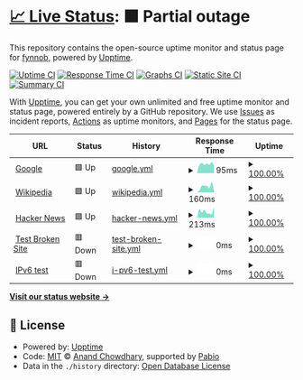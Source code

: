 # [📈 Live Status](https://fynnob.github.io/MCH): <!--live status--> **🟧 Partial outage**

This repository contains the open-source uptime monitor and status page for [fynnob](https://fynnob.github.io/MCH), powered by [Upptime](https://github.com/upptime/upptime).

[![Uptime CI](https://github.com/fynnob/MCH/workflows/Uptime%20CI/badge.svg)](https://github.com/fynnob/MCH/actions?query=workflow%3A%22Uptime+CI%22)
[![Response Time CI](https://github.com/fynnob/MCH/workflows/Response%20Time%20CI/badge.svg)](https://github.com/fynnob/MCH/actions?query=workflow%3A%22Response+Time+CI%22)
[![Graphs CI](https://github.com/fynnob/MCH/workflows/Graphs%20CI/badge.svg)](https://github.com/fynnob/MCH/actions?query=workflow%3A%22Graphs+CI%22)
[![Static Site CI](https://github.com/fynnob/MCH/workflows/Static%20Site%20CI/badge.svg)](https://github.com/fynnob/MCH/actions?query=workflow%3A%22Static+Site+CI%22)
[![Summary CI](https://github.com/fynnob/MCH/workflows/Summary%20CI/badge.svg)](https://github.com/fynnob/MCH/actions?query=workflow%3A%22Summary+CI%22)

With [Upptime](https://upptime.js.org), you can get your own unlimited and free uptime monitor and status page, powered entirely by a GitHub repository. We use [Issues](https://github.com/fynnob/MCH/issues) as incident reports, [Actions](https://github.com/fynnob/MCH/actions) as uptime monitors, and [Pages](https://fynnob.github.io/MCH) for the status page.

<!--start: status pages-->
<!-- This summary is generated by Upptime (https://github.com/upptime/upptime) -->
<!-- Do not edit this manually, your changes will be overwritten -->
<!-- prettier-ignore -->
| URL | Status | History | Response Time | Uptime |
| --- | ------ | ------- | ------------- | ------ |
| <img alt="" src="https://icons.duckduckgo.com/ip3/www.google.com.ico" height="13"> [Google](https://www.google.com) | 🟩 Up | [google.yml](https://github.com/fynnob/MCH/commits/HEAD/history/google.yml) | <details><summary><img alt="Response time graph" src="./graphs/google/response-time-week.png" height="20"> 95ms</summary><br><a href="https://fynnob.github.io/MCH/history/google"><img alt="Response time 109" src="https://img.shields.io/endpoint?url=https%3A%2F%2Fraw.githubusercontent.com%2Ffynnob%2FMCH%2FHEAD%2Fapi%2Fgoogle%2Fresponse-time.json"></a><br><a href="https://fynnob.github.io/MCH/history/google"><img alt="24-hour response time 87" src="https://img.shields.io/endpoint?url=https%3A%2F%2Fraw.githubusercontent.com%2Ffynnob%2FMCH%2FHEAD%2Fapi%2Fgoogle%2Fresponse-time-day.json"></a><br><a href="https://fynnob.github.io/MCH/history/google"><img alt="7-day response time 95" src="https://img.shields.io/endpoint?url=https%3A%2F%2Fraw.githubusercontent.com%2Ffynnob%2FMCH%2FHEAD%2Fapi%2Fgoogle%2Fresponse-time-week.json"></a><br><a href="https://fynnob.github.io/MCH/history/google"><img alt="30-day response time 111" src="https://img.shields.io/endpoint?url=https%3A%2F%2Fraw.githubusercontent.com%2Ffynnob%2FMCH%2FHEAD%2Fapi%2Fgoogle%2Fresponse-time-month.json"></a><br><a href="https://fynnob.github.io/MCH/history/google"><img alt="1-year response time 109" src="https://img.shields.io/endpoint?url=https%3A%2F%2Fraw.githubusercontent.com%2Ffynnob%2FMCH%2FHEAD%2Fapi%2Fgoogle%2Fresponse-time-year.json"></a></details> | <details><summary><a href="https://fynnob.github.io/MCH/history/google">100.00%</a></summary><a href="https://fynnob.github.io/MCH/history/google"><img alt="All-time uptime 100.00%" src="https://img.shields.io/endpoint?url=https%3A%2F%2Fraw.githubusercontent.com%2Ffynnob%2FMCH%2FHEAD%2Fapi%2Fgoogle%2Fuptime.json"></a><br><a href="https://fynnob.github.io/MCH/history/google"><img alt="24-hour uptime 100.00%" src="https://img.shields.io/endpoint?url=https%3A%2F%2Fraw.githubusercontent.com%2Ffynnob%2FMCH%2FHEAD%2Fapi%2Fgoogle%2Fuptime-day.json"></a><br><a href="https://fynnob.github.io/MCH/history/google"><img alt="7-day uptime 100.00%" src="https://img.shields.io/endpoint?url=https%3A%2F%2Fraw.githubusercontent.com%2Ffynnob%2FMCH%2FHEAD%2Fapi%2Fgoogle%2Fuptime-week.json"></a><br><a href="https://fynnob.github.io/MCH/history/google"><img alt="30-day uptime 100.00%" src="https://img.shields.io/endpoint?url=https%3A%2F%2Fraw.githubusercontent.com%2Ffynnob%2FMCH%2FHEAD%2Fapi%2Fgoogle%2Fuptime-month.json"></a><br><a href="https://fynnob.github.io/MCH/history/google"><img alt="1-year uptime 100.00%" src="https://img.shields.io/endpoint?url=https%3A%2F%2Fraw.githubusercontent.com%2Ffynnob%2FMCH%2FHEAD%2Fapi%2Fgoogle%2Fuptime-year.json"></a></details>
| <img alt="" src="https://icons.duckduckgo.com/ip3/en.wikipedia.org.ico" height="13"> [Wikipedia](https://en.wikipedia.org) | 🟩 Up | [wikipedia.yml](https://github.com/fynnob/MCH/commits/HEAD/history/wikipedia.yml) | <details><summary><img alt="Response time graph" src="./graphs/wikipedia/response-time-week.png" height="20"> 160ms</summary><br><a href="https://fynnob.github.io/MCH/history/wikipedia"><img alt="Response time 242" src="https://img.shields.io/endpoint?url=https%3A%2F%2Fraw.githubusercontent.com%2Ffynnob%2FMCH%2FHEAD%2Fapi%2Fwikipedia%2Fresponse-time.json"></a><br><a href="https://fynnob.github.io/MCH/history/wikipedia"><img alt="24-hour response time 43" src="https://img.shields.io/endpoint?url=https%3A%2F%2Fraw.githubusercontent.com%2Ffynnob%2FMCH%2FHEAD%2Fapi%2Fwikipedia%2Fresponse-time-day.json"></a><br><a href="https://fynnob.github.io/MCH/history/wikipedia"><img alt="7-day response time 160" src="https://img.shields.io/endpoint?url=https%3A%2F%2Fraw.githubusercontent.com%2Ffynnob%2FMCH%2FHEAD%2Fapi%2Fwikipedia%2Fresponse-time-week.json"></a><br><a href="https://fynnob.github.io/MCH/history/wikipedia"><img alt="30-day response time 218" src="https://img.shields.io/endpoint?url=https%3A%2F%2Fraw.githubusercontent.com%2Ffynnob%2FMCH%2FHEAD%2Fapi%2Fwikipedia%2Fresponse-time-month.json"></a><br><a href="https://fynnob.github.io/MCH/history/wikipedia"><img alt="1-year response time 242" src="https://img.shields.io/endpoint?url=https%3A%2F%2Fraw.githubusercontent.com%2Ffynnob%2FMCH%2FHEAD%2Fapi%2Fwikipedia%2Fresponse-time-year.json"></a></details> | <details><summary><a href="https://fynnob.github.io/MCH/history/wikipedia">100.00%</a></summary><a href="https://fynnob.github.io/MCH/history/wikipedia"><img alt="All-time uptime 100.00%" src="https://img.shields.io/endpoint?url=https%3A%2F%2Fraw.githubusercontent.com%2Ffynnob%2FMCH%2FHEAD%2Fapi%2Fwikipedia%2Fuptime.json"></a><br><a href="https://fynnob.github.io/MCH/history/wikipedia"><img alt="24-hour uptime 100.00%" src="https://img.shields.io/endpoint?url=https%3A%2F%2Fraw.githubusercontent.com%2Ffynnob%2FMCH%2FHEAD%2Fapi%2Fwikipedia%2Fuptime-day.json"></a><br><a href="https://fynnob.github.io/MCH/history/wikipedia"><img alt="7-day uptime 100.00%" src="https://img.shields.io/endpoint?url=https%3A%2F%2Fraw.githubusercontent.com%2Ffynnob%2FMCH%2FHEAD%2Fapi%2Fwikipedia%2Fuptime-week.json"></a><br><a href="https://fynnob.github.io/MCH/history/wikipedia"><img alt="30-day uptime 100.00%" src="https://img.shields.io/endpoint?url=https%3A%2F%2Fraw.githubusercontent.com%2Ffynnob%2FMCH%2FHEAD%2Fapi%2Fwikipedia%2Fuptime-month.json"></a><br><a href="https://fynnob.github.io/MCH/history/wikipedia"><img alt="1-year uptime 100.00%" src="https://img.shields.io/endpoint?url=https%3A%2F%2Fraw.githubusercontent.com%2Ffynnob%2FMCH%2FHEAD%2Fapi%2Fwikipedia%2Fuptime-year.json"></a></details>
| <img alt="" src="https://icons.duckduckgo.com/ip3/news.ycombinator.com.ico" height="13"> [Hacker News](https://news.ycombinator.com) | 🟩 Up | [hacker-news.yml](https://github.com/fynnob/MCH/commits/HEAD/history/hacker-news.yml) | <details><summary><img alt="Response time graph" src="./graphs/hacker-news/response-time-week.png" height="20"> 213ms</summary><br><a href="https://fynnob.github.io/MCH/history/hacker-news"><img alt="Response time 284" src="https://img.shields.io/endpoint?url=https%3A%2F%2Fraw.githubusercontent.com%2Ffynnob%2FMCH%2FHEAD%2Fapi%2Fhacker-news%2Fresponse-time.json"></a><br><a href="https://fynnob.github.io/MCH/history/hacker-news"><img alt="24-hour response time 103" src="https://img.shields.io/endpoint?url=https%3A%2F%2Fraw.githubusercontent.com%2Ffynnob%2FMCH%2FHEAD%2Fapi%2Fhacker-news%2Fresponse-time-day.json"></a><br><a href="https://fynnob.github.io/MCH/history/hacker-news"><img alt="7-day response time 213" src="https://img.shields.io/endpoint?url=https%3A%2F%2Fraw.githubusercontent.com%2Ffynnob%2FMCH%2FHEAD%2Fapi%2Fhacker-news%2Fresponse-time-week.json"></a><br><a href="https://fynnob.github.io/MCH/history/hacker-news"><img alt="30-day response time 268" src="https://img.shields.io/endpoint?url=https%3A%2F%2Fraw.githubusercontent.com%2Ffynnob%2FMCH%2FHEAD%2Fapi%2Fhacker-news%2Fresponse-time-month.json"></a><br><a href="https://fynnob.github.io/MCH/history/hacker-news"><img alt="1-year response time 284" src="https://img.shields.io/endpoint?url=https%3A%2F%2Fraw.githubusercontent.com%2Ffynnob%2FMCH%2FHEAD%2Fapi%2Fhacker-news%2Fresponse-time-year.json"></a></details> | <details><summary><a href="https://fynnob.github.io/MCH/history/hacker-news">100.00%</a></summary><a href="https://fynnob.github.io/MCH/history/hacker-news"><img alt="All-time uptime 100.00%" src="https://img.shields.io/endpoint?url=https%3A%2F%2Fraw.githubusercontent.com%2Ffynnob%2FMCH%2FHEAD%2Fapi%2Fhacker-news%2Fuptime.json"></a><br><a href="https://fynnob.github.io/MCH/history/hacker-news"><img alt="24-hour uptime 100.00%" src="https://img.shields.io/endpoint?url=https%3A%2F%2Fraw.githubusercontent.com%2Ffynnob%2FMCH%2FHEAD%2Fapi%2Fhacker-news%2Fuptime-day.json"></a><br><a href="https://fynnob.github.io/MCH/history/hacker-news"><img alt="7-day uptime 100.00%" src="https://img.shields.io/endpoint?url=https%3A%2F%2Fraw.githubusercontent.com%2Ffynnob%2FMCH%2FHEAD%2Fapi%2Fhacker-news%2Fuptime-week.json"></a><br><a href="https://fynnob.github.io/MCH/history/hacker-news"><img alt="30-day uptime 100.00%" src="https://img.shields.io/endpoint?url=https%3A%2F%2Fraw.githubusercontent.com%2Ffynnob%2FMCH%2FHEAD%2Fapi%2Fhacker-news%2Fuptime-month.json"></a><br><a href="https://fynnob.github.io/MCH/history/hacker-news"><img alt="1-year uptime 100.00%" src="https://img.shields.io/endpoint?url=https%3A%2F%2Fraw.githubusercontent.com%2Ffynnob%2FMCH%2FHEAD%2Fapi%2Fhacker-news%2Fuptime-year.json"></a></details>
| <img alt="" src="https://icons.duckduckgo.com/ip3/thissitedoesnotexist.koj.co.ico" height="13"> [Test Broken Site](https://thissitedoesnotexist.koj.co) | 🟥 Down | [test-broken-site.yml](https://github.com/fynnob/MCH/commits/HEAD/history/test-broken-site.yml) | <details><summary><img alt="Response time graph" src="./graphs/test-broken-site/response-time-week.png" height="20"> 0ms</summary><br><a href="https://fynnob.github.io/MCH/history/test-broken-site"><img alt="Response time 0" src="https://img.shields.io/endpoint?url=https%3A%2F%2Fraw.githubusercontent.com%2Ffynnob%2FMCH%2FHEAD%2Fapi%2Ftest-broken-site%2Fresponse-time.json"></a><br><a href="https://fynnob.github.io/MCH/history/test-broken-site"><img alt="24-hour response time 0" src="https://img.shields.io/endpoint?url=https%3A%2F%2Fraw.githubusercontent.com%2Ffynnob%2FMCH%2FHEAD%2Fapi%2Ftest-broken-site%2Fresponse-time-day.json"></a><br><a href="https://fynnob.github.io/MCH/history/test-broken-site"><img alt="7-day response time 0" src="https://img.shields.io/endpoint?url=https%3A%2F%2Fraw.githubusercontent.com%2Ffynnob%2FMCH%2FHEAD%2Fapi%2Ftest-broken-site%2Fresponse-time-week.json"></a><br><a href="https://fynnob.github.io/MCH/history/test-broken-site"><img alt="30-day response time 0" src="https://img.shields.io/endpoint?url=https%3A%2F%2Fraw.githubusercontent.com%2Ffynnob%2FMCH%2FHEAD%2Fapi%2Ftest-broken-site%2Fresponse-time-month.json"></a><br><a href="https://fynnob.github.io/MCH/history/test-broken-site"><img alt="1-year response time 0" src="https://img.shields.io/endpoint?url=https%3A%2F%2Fraw.githubusercontent.com%2Ffynnob%2FMCH%2FHEAD%2Fapi%2Ftest-broken-site%2Fresponse-time-year.json"></a></details> | <details><summary><a href="https://fynnob.github.io/MCH/history/test-broken-site">100.00%</a></summary><a href="https://fynnob.github.io/MCH/history/test-broken-site"><img alt="All-time uptime 100.00%" src="https://img.shields.io/endpoint?url=https%3A%2F%2Fraw.githubusercontent.com%2Ffynnob%2FMCH%2FHEAD%2Fapi%2Ftest-broken-site%2Fuptime.json"></a><br><a href="https://fynnob.github.io/MCH/history/test-broken-site"><img alt="24-hour uptime 100.00%" src="https://img.shields.io/endpoint?url=https%3A%2F%2Fraw.githubusercontent.com%2Ffynnob%2FMCH%2FHEAD%2Fapi%2Ftest-broken-site%2Fuptime-day.json"></a><br><a href="https://fynnob.github.io/MCH/history/test-broken-site"><img alt="7-day uptime 100.00%" src="https://img.shields.io/endpoint?url=https%3A%2F%2Fraw.githubusercontent.com%2Ffynnob%2FMCH%2FHEAD%2Fapi%2Ftest-broken-site%2Fuptime-week.json"></a><br><a href="https://fynnob.github.io/MCH/history/test-broken-site"><img alt="30-day uptime 100.00%" src="https://img.shields.io/endpoint?url=https%3A%2F%2Fraw.githubusercontent.com%2Ffynnob%2FMCH%2FHEAD%2Fapi%2Ftest-broken-site%2Fuptime-month.json"></a><br><a href="https://fynnob.github.io/MCH/history/test-broken-site"><img alt="1-year uptime 100.00%" src="https://img.shields.io/endpoint?url=https%3A%2F%2Fraw.githubusercontent.com%2Ffynnob%2FMCH%2FHEAD%2Fapi%2Ftest-broken-site%2Fuptime-year.json"></a></details>
| <img alt="" src="https://icons.duckduckgo.com/ip3/null.ico" height="13"> [IPv6 test](forwardemail.net) | 🟥 Down | [i-pv6-test.yml](https://github.com/fynnob/MCH/commits/HEAD/history/i-pv6-test.yml) | <details><summary><img alt="Response time graph" src="./graphs/i-pv6-test/response-time-week.png" height="20"> 0ms</summary><br><a href="https://fynnob.github.io/MCH/history/i-pv6-test"><img alt="Response time 0" src="https://img.shields.io/endpoint?url=https%3A%2F%2Fraw.githubusercontent.com%2Ffynnob%2FMCH%2FHEAD%2Fapi%2Fi-pv6-test%2Fresponse-time.json"></a><br><a href="https://fynnob.github.io/MCH/history/i-pv6-test"><img alt="24-hour response time 0" src="https://img.shields.io/endpoint?url=https%3A%2F%2Fraw.githubusercontent.com%2Ffynnob%2FMCH%2FHEAD%2Fapi%2Fi-pv6-test%2Fresponse-time-day.json"></a><br><a href="https://fynnob.github.io/MCH/history/i-pv6-test"><img alt="7-day response time 0" src="https://img.shields.io/endpoint?url=https%3A%2F%2Fraw.githubusercontent.com%2Ffynnob%2FMCH%2FHEAD%2Fapi%2Fi-pv6-test%2Fresponse-time-week.json"></a><br><a href="https://fynnob.github.io/MCH/history/i-pv6-test"><img alt="30-day response time 0" src="https://img.shields.io/endpoint?url=https%3A%2F%2Fraw.githubusercontent.com%2Ffynnob%2FMCH%2FHEAD%2Fapi%2Fi-pv6-test%2Fresponse-time-month.json"></a><br><a href="https://fynnob.github.io/MCH/history/i-pv6-test"><img alt="1-year response time 0" src="https://img.shields.io/endpoint?url=https%3A%2F%2Fraw.githubusercontent.com%2Ffynnob%2FMCH%2FHEAD%2Fapi%2Fi-pv6-test%2Fresponse-time-year.json"></a></details> | <details><summary><a href="https://fynnob.github.io/MCH/history/i-pv6-test">100.00%</a></summary><a href="https://fynnob.github.io/MCH/history/i-pv6-test"><img alt="All-time uptime 100.00%" src="https://img.shields.io/endpoint?url=https%3A%2F%2Fraw.githubusercontent.com%2Ffynnob%2FMCH%2FHEAD%2Fapi%2Fi-pv6-test%2Fuptime.json"></a><br><a href="https://fynnob.github.io/MCH/history/i-pv6-test"><img alt="24-hour uptime 100.00%" src="https://img.shields.io/endpoint?url=https%3A%2F%2Fraw.githubusercontent.com%2Ffynnob%2FMCH%2FHEAD%2Fapi%2Fi-pv6-test%2Fuptime-day.json"></a><br><a href="https://fynnob.github.io/MCH/history/i-pv6-test"><img alt="7-day uptime 100.00%" src="https://img.shields.io/endpoint?url=https%3A%2F%2Fraw.githubusercontent.com%2Ffynnob%2FMCH%2FHEAD%2Fapi%2Fi-pv6-test%2Fuptime-week.json"></a><br><a href="https://fynnob.github.io/MCH/history/i-pv6-test"><img alt="30-day uptime 100.00%" src="https://img.shields.io/endpoint?url=https%3A%2F%2Fraw.githubusercontent.com%2Ffynnob%2FMCH%2FHEAD%2Fapi%2Fi-pv6-test%2Fuptime-month.json"></a><br><a href="https://fynnob.github.io/MCH/history/i-pv6-test"><img alt="1-year uptime 100.00%" src="https://img.shields.io/endpoint?url=https%3A%2F%2Fraw.githubusercontent.com%2Ffynnob%2FMCH%2FHEAD%2Fapi%2Fi-pv6-test%2Fuptime-year.json"></a></details>

<!--end: status pages-->

[**Visit our status website →**](https://fynnob.github.io/MCH)

## 📄 License

- Powered by: [Upptime](https://github.com/upptime/upptime)
- Code: [MIT](./LICENSE) © [Anand Chowdhary](https://anandchowdhary.com), supported by [Pabio](https://pabio.com)
- Data in the `./history` directory: [Open Database License](https://opendatacommons.org/licenses/odbl/1-0/)
